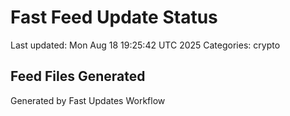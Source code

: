 # Fast Feed Update Status
Last updated: Mon Aug 18 19:25:42 UTC 2025
Categories: crypto

## Feed Files Generated

Generated by Fast Updates Workflow
